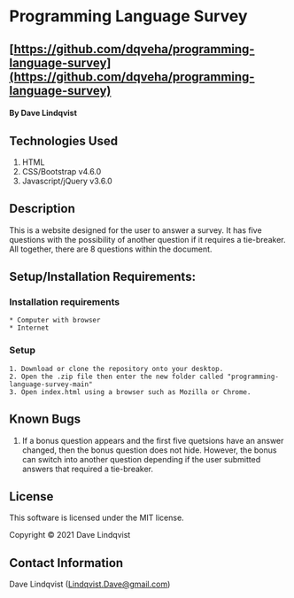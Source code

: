 # Programming Language Survey

## [https://github.com/dqveha/programming-language-survey](https://github.com/dqveha/programming-language-survey)

#### By Dave Lindqvist

## Technologies Used

1. HTML
2. CSS/Bootstrap v4.6.0
3. Javascript/jQuery v3.6.0

## Description

This is a website designed for the user to answer a survey. It has five questions with the possibility of another question if it requires a tie-breaker. All together, there are 8 questions within the document.

## Setup/Installation Requirements:

### Installation requirements

    * Computer with browser
    * Internet

### Setup

    1. Download or clone the repository onto your desktop.
    2. Open the .zip file then enter the new folder called "programming-language-survey-main"
    3. Open index.html using a browser such as Mozilla or Chrome.

## Known Bugs

1. If a bonus question appears and the first five quetsions have an answer changed, then the bonus question does not hide. However, the bonus can switch into another question depending if the user submitted answers that required a tie-breaker.

## License

This software is licensed under the MIT license.

Copyright © 2021 Dave Lindqvist

## Contact Information

Dave Lindqvist (Lindqvist.Dave@gmail.com)
